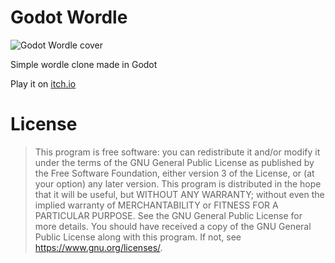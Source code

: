 # Godot Wordle

![Godot Wordle cover](https://i.imgur.com/B96I2nq.png)

Simple wordle clone made in Godot

Play it on [itch.io](https://brawmario.itch.io/godot-wordle)

# License

>This program is free software: you can redistribute it and/or modify it under the terms of the GNU General Public License as published by the Free Software Foundation, either version 3 of the License, or (at your option) any later version.
>This program is distributed in the hope that it will be useful, but WITHOUT ANY WARRANTY; without even the implied warranty of MERCHANTABILITY or FITNESS FOR A PARTICULAR PURPOSE. See the GNU General Public License for more details.
>You should have received a copy of the GNU General Public License along with this program. If not, see <https://www.gnu.org/licenses/>.
